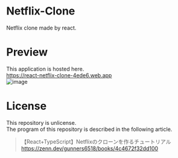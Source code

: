 # Netflix-Clone
 Netflix clone made by react.

# Preview
This application is hosted here.  
https://react-netflix-clone-4ede6.web.app  
![image](https://github.com/LifeViolation/Netflix-Clone/assets/128378329/59161e26-7f08-422d-aad7-b2d564264c6c)

# License
This repository is unlicense.  
The program of this repository is described in the following article.  
> 【React+TypeScript】Netflixのクローンを作るチュートリアル  
> https://zenn.dev/gunners6518/books/4c4672f32dd100
